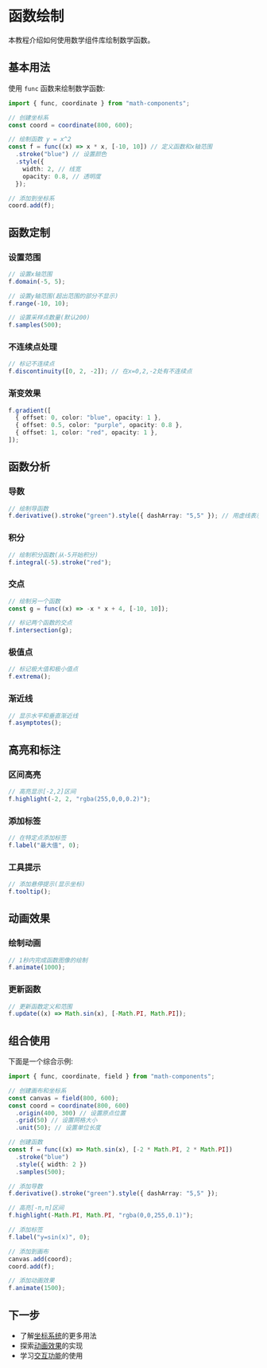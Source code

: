 # 函数绘制

本教程介绍如何使用数学组件库绘制数学函数。

## 基本用法

使用 `func` 函数来绘制数学函数:

```typescript
import { func, coordinate } from "math-components";

// 创建坐标系
const coord = coordinate(800, 600);

// 绘制函数 y = x^2
const f = func((x) => x * x, [-10, 10]) // 定义函数和x轴范围
  .stroke("blue") // 设置颜色
  .style({
    width: 2, // 线宽
    opacity: 0.8, // 透明度
  });

// 添加到坐标系
coord.add(f);
```

## 函数定制

### 设置范围

```typescript
// 设置x轴范围
f.domain(-5, 5);

// 设置y轴范围(超出范围的部分不显示)
f.range(-10, 10);

// 设置采样点数量(默认200)
f.samples(500);
```

### 不连续点处理

```typescript
// 标记不连续点
f.discontinuity([0, 2, -2]); // 在x=0,2,-2处有不连续点
```

### 渐变效果

```typescript
f.gradient([
  { offset: 0, color: "blue", opacity: 1 },
  { offset: 0.5, color: "purple", opacity: 0.8 },
  { offset: 1, color: "red", opacity: 1 },
]);
```

## 函数分析

### 导数

```typescript
// 绘制导函数
f.derivative().stroke("green").style({ dashArray: "5,5" }); // 用虚线表示
```

### 积分

```typescript
// 绘制积分函数(从-5开始积分)
f.integral(-5).stroke("red");
```

### 交点

```typescript
// 绘制另一个函数
const g = func((x) => -x * x + 4, [-10, 10]);

// 标记两个函数的交点
f.intersection(g);
```

### 极值点

```typescript
// 标记极大值和极小值点
f.extrema();
```

### 渐近线

```typescript
// 显示水平和垂直渐近线
f.asymptotes();
```

## 高亮和标注

### 区间高亮

```typescript
// 高亮显示[-2,2]区间
f.highlight(-2, 2, "rgba(255,0,0,0.2)");
```

### 添加标签

```typescript
// 在特定点添加标签
f.label("最大值", 0);
```

### 工具提示

```typescript
// 添加悬停提示(显示坐标)
f.tooltip();
```

## 动画效果

### 绘制动画

```typescript
// 1秒内完成函数图像的绘制
f.animate(1000);
```

### 更新函数

```typescript
// 更新函数定义和范围
f.update((x) => Math.sin(x), [-Math.PI, Math.PI]);
```

## 组合使用

下面是一个综合示例:

```typescript
import { func, coordinate, field } from "math-components";

// 创建画布和坐标系
const canvas = field(800, 600);
const coord = coordinate(800, 600)
  .origin(400, 300) // 设置原点位置
  .grid(50) // 设置网格大小
  .unit(50); // 设置单位长度

// 创建函数
const f = func((x) => Math.sin(x), [-2 * Math.PI, 2 * Math.PI])
  .stroke("blue")
  .style({ width: 2 })
  .samples(500);

// 添加导数
f.derivative().stroke("green").style({ dashArray: "5,5" });

// 高亮[-π,π]区间
f.highlight(-Math.PI, Math.PI, "rgba(0,0,255,0.1)");

// 添加标签
f.label("y=sin(x)", 0);

// 添加到画布
canvas.add(coord);
coord.add(f);

// 添加动画效果
f.animate(1500);
```

## 下一步

- 了解[坐标系统](./coordinate-system.md)的更多用法
- 探索[动画效果](./animations.md)的实现
- 学习[交互功能](./interactions.md)的使用
